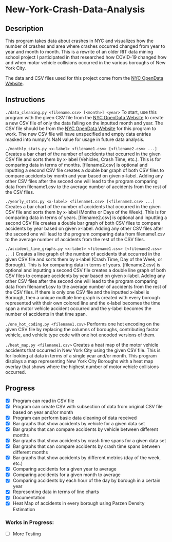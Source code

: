 # New-York-Crash-Data-Analysis

## Description
This program takes data about crashes in NYC and visualizes how the number of crashes and area where crashes occurred changed from year to year and month to month. This is a rewrite of an older RIT data mining school project I participated in that researched how COVID-19 changed how and when motor vehicle collisions occurred in the various boroughs of New York City.

The data and CSV files used for this project come from the [NYC OpenData Website](https://data.cityofnewyork.us/Public-Safety/Motor-Vehicle-Collisions-Crashes/h9gi-nx95).

## Instructions
``` ./data_cleaning.py <filename.csv> [<month>] <year> ``` To start, use this program with the given CSV file from the [NYC OpenData Website](https://data.cityofnewyork.us/Public-Safety/Motor-Vehicle-Collisions-Crashes/h9gi-nx95) to create a new CSV file of only the data falling on the inputted month and year. The CSV file should be from the [NYC OpenData Website](https://data.cityofnewyork.us/Public-Safety/Motor-Vehicle-Collisions-Crashes/h9gi-nx95) for this program to work. The new CSV file will have unspecified and empty data entries masked into numpy's NaN value for usage in future data analysis.

``` ./monthly_stats.py <x-label> <filename1.csv> [<filename2.csv> ...] ``` Creates a bar chart of the number of accidents that occurred in the given CSV file and sorts them by x-label (Vehicles, Crash Time, etc.). This is for comparing data in terms of months. [filename2.csv] is optional and inputting a second CSV file creates a double bar graph of both CSV files to compare accidents by month and year based on given x-label. Adding any other CSV files after the second one will lead to the program comparing data from filename1.csv to the average number of accidents from the rest of the CSV files.

``` ./yearly_stats.py <x-label> <filename1.csv> [<filename2.csv> ...] ``` Creates a bar chart of the number of accidents that occurred in the given CSV file and sorts them by x-label (Months or Days of the Week). This is for comparing data in terms of years. [filename2.csv] is optional and inputting a second CSV file creates a double bar graph of both CSV files to compare accidents by year based on given x-label. Adding any other CSV files after the second one will lead to the program comparing data from filename1.csv to the average number of accidents from the rest of the CSV files.

``` ./accident_line_graphs.py <x-label> <filename1.csv> [<filename2.csv> ...] ``` Creates a line graph of the number of accidents that occurred in the given CSV file and sorts them by x-label (Crash Time, Day of the Week, or Borough). This is for comparing data in terms of years. [filename2.csv] is optional and inputting a second CSV file creates a double line graph of both CSV files to compare accidents by year based on given x-label. Adding any other CSV files after the second one will lead to the program comparing data from filename1.csv to the average number of accidents from the rest of the CSV files. If there is only one CSV file and the inputted x-label is Borough, then a unique multiple line graph is created with every borough represented with their own colored line and the x-label becomes the time span a motor vehicle accident occurred and the y-label becomes the number of accidents in that time span.

``` ./one_hot_coding.py <filename1.csv> ``` Performs one hot encoding on the given CSV file by replacing the columns of boroughs, contributing factor vehicle, and vehicle type code with one hot encoded versions of them.

``` ./heat_map.py <filename1.csv> ``` Creates a heat map of the motor vehicle accidents that occurred in New York City using the given CSV file. This is for looking at data in terms of a single year and/or month. This program displays a map representing New York City Boroughs with a heat map overlay that shows where the highest number of motor vehicle collisions occurred.

## Progress
- [X] Program can read in CSV file
- [X] Program can create CSV with subsection of data from original CSV file
        based on year and/or month
- [X] Program can perform basic data cleaning of data received
- [X] Bar graphs that show accidents by vehicle for a given data set
- [X] Bar graphs that can compare accidents by vehicle between different months
- [X] Bar graphs that show accidents by crash time spans for a given data set
- [X] Bar graphs that can compare accidents by crash time spans between different months
- [X] Bar graphs that show accidents by different metrics (day of the week, etc.)
- [X] Comparing accidents for a given year to average
- [X] Comparing accidents for a given month to average
- [X] Comparing accidents by each hour of the day by borough in a certain year
- [X] Representing data in terms of line charts
- [X] Documentation
- [X] Heat Map of accidents in every borough using Parzen Density Estimation

### Works in Progress:
- [ ] More Testing

